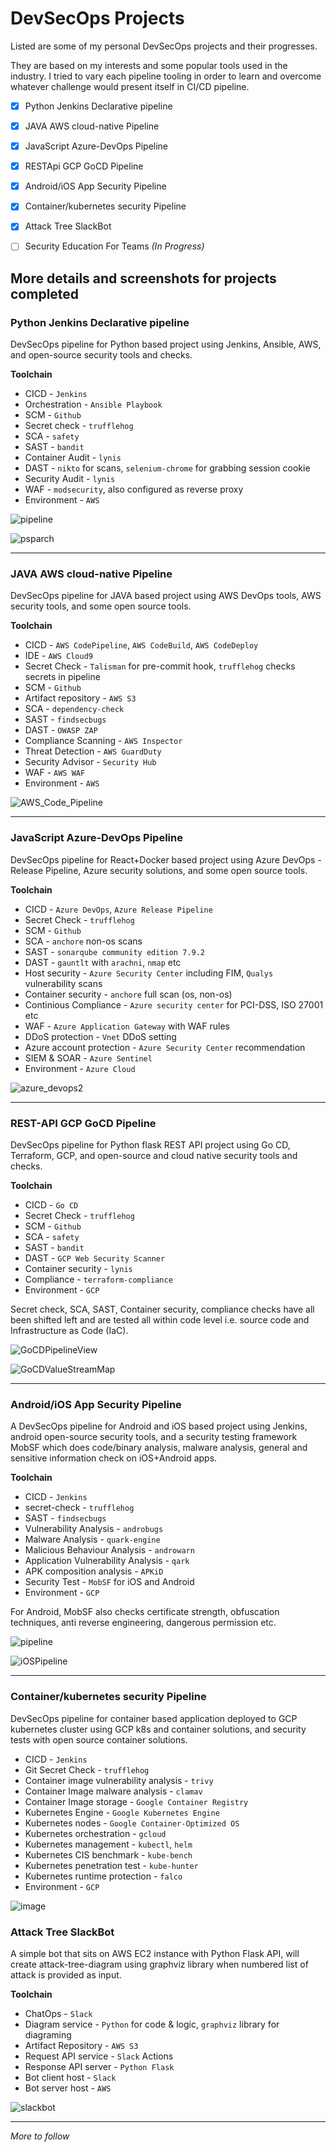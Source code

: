 # DevSecOps Projects

Listed are some of my personal DevSecOps projects and their progresses.

They are based on my interests and some popular tools used in the industry. I tried to vary each pipeline tooling in order to learn and overcome whatever challenge would present itself in CI/CD pipeline.

- [x] Python Jenkins Declarative pipeline
- [x] JAVA AWS cloud-native Pipeline
- [x] JavaScript Azure-DevOps Pipeline
- [x] RESTApi GCP GoCD Pipeline
- [x] Android/iOS App Security Pipeline
- [x] Container/kubernetes security Pipeline
- [x] Attack Tree SlackBot
- [ ] Security Education For Teams *(In Progress)*


## More details and screenshots for projects completed

### Python Jenkins Declarative pipeline
DevSecOps pipeline for Python based project using Jenkins, Ansible, AWS, and open-source security tools and checks.

**Toolchain**
- CICD - `Jenkins`
- Orchestration - `Ansible Playbook`
- SCM - `Github`
- Secret check - `trufflehog`
- SCA - `safety`
- SAST - `bandit`
- Container Audit - `lynis`
- DAST - `nikto` for scans, `selenium-chrome` for grabbing session cookie
- Security Audit - `lynis`
- WAF - `modsecurity`, also configured as reverse proxy
- Environment - `AWS`

![pipeline](https://user-images.githubusercontent.com/11514346/71473164-e57a5500-27cd-11ea-97cb-3c25f0266407.JPG)

![psparch](https://user-images.githubusercontent.com/11514346/71579758-effe5c80-2af5-11ea-97ae-dd6c91b02312.PNG)
  
---

### JAVA AWS cloud-native Pipeline
DevSecOps pipeline for JAVA based project using AWS DevOps tools, AWS security tools, and some open source tools.

**Toolchain**
- CICD - `AWS CodePipeline`, `AWS CodeBuild`, `AWS CodeDeploy`
- IDE - `AWS Cloud9`
- Secret Check - `Talisman` for pre-commit hook, `trufflehog` checks secrets in pipeline
- SCM - `Github`
- Artifact repository - `AWS S3`
- SCA - `dependency-check`
- SAST - `findsecbugs`
- DAST - `OWASP ZAP`
- Compliance Scanning - `AWS Inspector`
- Threat Detection - `AWS GuardDuty`
- Security Advisor - `Security Hub`
- WAF - `AWS WAF`
- Environment - `AWS`

![AWS_Code_Pipeline](https://user-images.githubusercontent.com/11514346/73794262-f68c8d80-479f-11ea-93a4-c2a53bd2932c.png)

---

### JavaScript Azure-DevOps Pipeline
DevSecOps pipeline for React+Docker based project using Azure DevOps - Release Pipeline, Azure security solutions, and some open source tools.

**Toolchain**
- CICD - `Azure DevOps`, `Azure Release Pipeline`
- Secret Check - `trufflehog`
- SCM - `Github`
- SCA - `anchore` non-os scans
- SAST - `sonarqube community edition 7.9.2`
- DAST - `gauntlt` with `arachni`, `nmap` etc
- Host security - `Azure Security Center` including FIM, `Qualys` vulnerability scans 
- Container security - `anchore` full scan (os, non-os)
- Continious Compliance - `Azure security center` for PCI-DSS, ISO 27001 etc
- WAF - `Azure Application Gateway` with WAF rules
- DDoS protection - `Vnet` DDoS setting
- Azure account protection - `Azure Security Center` recommendation
- SIEM & SOAR - `Azure Sentinel`
- Environment - `Azure Cloud`

![azure_devops2](https://user-images.githubusercontent.com/11514346/73614730-9fe54f00-45f9-11ea-9428-9872ed98baf1.png)

---

### REST-API GCP GoCD Pipeline

DevSecOps pipeline for Python flask REST API project using Go CD, Terraform, GCP, and open-source and cloud native security tools and checks. 

**Toolchain**
- CICD - `Go CD`
- Secret Check - `trufflehog`
- SCM - `Github`
- SCA - `safety`
- SAST - `bandit`
- DAST - `GCP Web Security Scanner`
- Container security - `lynis`
- Compliance - `terraform-compliance`
- Environment - `GCP`

Secret check, SCA, SAST, Container security, compliance checks have all been shifted left and are tested all within code level i.e. source code and Infrastructure as Code (IaC).

![GoCDPipelineView](https://user-images.githubusercontent.com/11514346/77017479-88c4ab80-6972-11ea-87c1-cd89039f0493.PNG)

![GoCDValueStreamMap](https://user-images.githubusercontent.com/11514346/77017476-86fae800-6972-11ea-834e-88b551d98003.PNG)

---

### Android/iOS App Security Pipeline
A DevSecOps pipeline for Android and iOS based project using Jenkins, android open-source security tools, and a security testing framework MobSF which does code/binary analysis, malware analysis, general and sensitive information check on iOS+Android apps. 

**Toolchain**
- CICD - `Jenkins`
- secret-check - `trufflehog`
- SAST - `findsecbugs`
- Vulnerability Analysis - `androbugs`
- Malware Analysis - `quark-engine`
- Malicious Behaviour Analysis - `androwarn`
- Application Vulnerability Analysis - `qark`
- APK composition analysis - `APKiD`
- Security Test - `MobSF` for iOS and Android
- Environment - `GCP`

For Android, MobSF also checks certificate strength, obfuscation techniques, anti reverse engineering, dangerous permission etc.

![pipeline](https://user-images.githubusercontent.com/11514346/78502893-592be680-775b-11ea-8d4a-f6b4653bbeef.PNG)


![iOSPipeline](https://user-images.githubusercontent.com/11514346/78502793-bd9a7600-775a-11ea-8f22-a5dc49cc3077.PNG)

---

### Container/kubernetes security Pipeline
DevSecOps pipeline for container based application deployed to GCP kubernetes cluster using GCP k8s and container solutions, and security tests with open source container solutions.

- CICD - `Jenkins`
- Git Secret Check - `trufflehog`
- Container image vulnerability analysis - `trivy`
- Container Image malware analysis - `clamav`
- Container Image storage - `Google Container Registry`
- Kubernetes Engine - `Google Kubernetes Engine`
- Kubernetes nodes - `Google Container-Optimized OS`
- Kubernetes orchestration - `gcloud`
- Kubernetes management - `kubectl`, `helm`
- Kubernetes CIS benchmark - `kube-bench`
- Kubernetes penetration test - `kube-hunter`
- Kubernetes runtime protection - `falco`
- Environment - `GCP`

![image](https://user-images.githubusercontent.com/11514346/80305685-35861a00-87b6-11ea-9a38-9930e7e8af6b.png)

### Attack Tree SlackBot
A simple bot that sits on AWS EC2 instance with Python Flask API, will create attack-tree-diagram using graphviz library when numbered list of attack is provided as input.

**Toolchain**

- ChatOps - `Slack`
- Diagram service - `Python` for code & logic, `graphviz` library for diagraming
- Artifact Repository - `AWS S3`
- Request API service - `Slack` Actions
- Response API server - `Python Flask`
- Bot client host - `Slack` 
- Bot server host - `AWS`

![slackbot](https://user-images.githubusercontent.com/11514346/73794522-8df1e080-47a0-11ea-8a62-6b646f72e334.PNG)

---

*More to follow*
